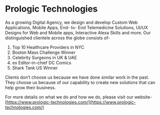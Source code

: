 # Prologic Technologies

As a growing Digital Agency, we design and develop Custom Web Applications, Mobile Apps, End- to- End Telemedicine Solutions, UI/UX Designs for Web and Mobile apps, Interactive Alexa Skills and more. 
Our distinguished clientele across the globe consists of- 
1. Top 10 Healthcare Providers in NYC
2. Boston Mass Challenge Winner
3. Celebrity Surgeons in UK & UAE
4. ex Editor-in-chief DC Comics
5. Shark Tank US Winner 

Clients don’t choose us because we have done similar work in the past. They choose us because of our capability to create new solutions that can help grow their business. 

For more details on what we do and how we do, please visit our website- 
[https://www.prologic-technologies.com/](https://www.prologic-technologies.com/)
